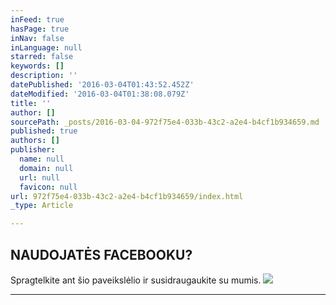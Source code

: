 ```yaml
---
inFeed: true
hasPage: true
inNav: false
inLanguage: null
starred: false
keywords: []
description: ''
datePublished: '2016-03-04T01:43:52.452Z'
dateModified: '2016-03-04T01:38:08.079Z'
title: ''
author: []
sourcePath: _posts/2016-03-04-972f75e4-033b-43c2-a2e4-b4cf1b934659.md
published: true
authors: []
publisher:
  name: null
  domain: null
  url: null
  favicon: null
url: 972f75e4-033b-43c2-a2e4-b4cf1b934659/index.html
_type: Article

---
```

## NAUDOJATĖS FACEBOOKU?

Spragtelkite ant šio paveikslėlio ir susidraugaukite su mumis.
![](https://the-grid-user-content.s3-us-west-2.amazonaws.com/7d4aa5b1-fb22-482f-88e3-dbc77c612e6e.jpg)

****